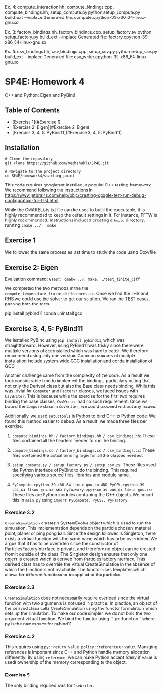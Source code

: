 Ex. 4: 
compute_interaction.hh, compute_bindings.cpp, compute_bindings.hh, setup_compute.py
python setup_compute.py build_ext --inplace
Generated file: compute.cpython-39-x86_64-linux-gnu.so

Ex. 3:
factory_bindings.hh, factory_bindings.cpp, setup_factory.py
python setup_factory.py build_ext --inplace
Generated file: factory.cpython-39-x86_64-linux-gnu.so

Ex. 5:
csv_bindings.hh, csv_bindings.cpp, setup_csv.py
python setup_csv.py build_ext --inplace
Generated file: csv_writer.cpython-39-x86_64-linux-gnu.so



# SP4E: Homework 4

C++ and Python: Eigen and PyBind

## Table of Contents

- [Exercise 1](#Exercise 1)
- [Exercise 2: Eigen](#Exercise 2: Eigen)
- [Exercise 3, 4, 5: PyBind11](#Exercise 3, 4, 5: PyBind11)


## Installation

```
# Clone the repository
git clone https://github.com/meghshukla/SP4E.git

# Navigate to the project directory
cd SP4E/homework4/starting_point
```

This code requires googletest installed, a popular C++ testing framework. We recommend following the instructions in https://www.jetbrains.com/help/objc/creating-google-test-run-debug-configuration-for-test.html 

While the CMAKELists.txt file can be used to build the executable, it is highly recommended to keep the default settings in it. For instance, FFTW is highly recommended. Instructions included creating a ```build``` directory, running ``` cmake ../ ; make ```

## Exercise 1

We followed the same process as last time to study the code using Doxyfile

## Exercise 2: Eigen

Evaluation command: ```GTest: cmake ../; make; ./test_finite_diff```

We completed the two methods in the file ```compute_temperature_finite_differences.cc```.
Once we had the LHS and RHS we could use the solver to get our solution. We ran the TEST cases, passing both the tests.


pip install pybind11 conda uninstall gcc
## Exercise 3, 4, 5: PyBind11

We installed PyBind using ```pip install pybind11```, which was straightforward. However, using PyBind11 was tricky since there were multiple versions of ```gcc``` installed which was hard to catch. We therefore recommend using only one version. Common sources of multiple installation include system-wide GCC installation and conda installation of GCC.

Another challenge came from the complexity of the code. As a result we took considerable time to implement the bindings, particulary noting that not only the Derived class but also the Base class needs binding. While this was trivial for ```Compute*``` and ```Factory*``` classes, we faced issues with ```CsvWriter```. This is because while the exercise for the first two requires binding the base classes, ```CsvWriter``` had no such requirement. Once we bound the ```Compute``` class in ```CsvWriter```, we could proceed without any issues.

Additionally, we used ```setuptools``` in Python to bind C++ to Python code. We found this method easier to debug. As a result, we made three files per exercise. 
1. ```compute_bindings.hh / factory_bindings.hh / csv_bindings.hh```: These files contained all the headers needed to run the binding.

2. ```compute_bindings.cc / factory_bindings.cc / csv_bindings.cc```: These files contained the actual binding logic for all the classes needed.

3. ```setup_compute.py / setup_factory.py / setup_csv.py```: These files used the Python interface of PyBind to do the binding. This required specifying various source files, libraries and module name.

4. ```PyCompute.cpython-39-x86_64-linux-gnu.so AND PyCSV.cpython-39-x86_64-linux-gnu.so AND PyFactory.cpython-39-x86_64-linux-gnu.so```: These files are Python modules containing the C++ objects. We import this in ```main.py``` using ```import PyCompute, PyCSV, PyFactory```.

### Exercise 3.2

```CreateSimulation``` creates a SystemEvolve object which is used to run the simulation. This implementation depends on the particle chosen: material point, planet or ping pong ball. Since the design followed is Singleton, there exists a virtual function with the same name which has to be overridden. We argue that it has to be overriden since the constructor of ParticlesFactoryInterface is private, and therefore no object can be created from it outside of the class. The Singleton design ensures that only one object is created which is derived from ParticlesFactoryInterface. This derived class has to override the virtual CreateSimulation in the absence of which the function is not reachable. The functor uses templates which allows for different functions to be applied to the particles. 

### Exercise 3.3

```CreateSimulation``` does not necessarily require overload since the virtual function with two arguments is not used in practice. In practice, an object of the derived class calls CreateSimulation using the functor formulation which sets up the simulation. To make our code simpler, we do not bind the two argument virtual function. We bind the functor using ```py::function`` where py is the namespace for pybind11.


### Exercise 4.2 

This requires using ```py::return_value_policy::reference``` or value. Managing references is important since C++ and Python handle memory allocation differently. By using ```reference```, we can make Python accept (deny if value is used) ownership of the memory corresponding to the object.

### Exercise 5

The only binding required was for ```CsvWriter```. 

